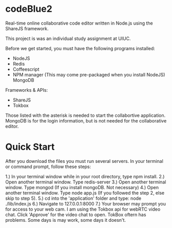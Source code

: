 codeBlue2
=========

Real-time online collaborative code editor written in Node.js using the ShareJS framework.


This project is was an individual study assignment at UIUC.

Before we get started, you must have the following programs installed:
* NodeJS
* Redis
* Coffeescript
* NPM manager (This may come pre-packaged when you install NodeJS)
MongoDB

Frameworks & APIs:
- ShareJS
- Tokbox

Those listed with the asterisk is needed to start the collabortive application. MongoDB is for
the login information, but is not needed for the collaborative editor.

Quick Start 
===============

After you download the files you must run several servers. In your terminal or command prompt, 
follow these steps:

1.) In your terminal window while in your root directory, type npm install.
2.) Open another terminal window. Type redis-server
3.) Open another terminal window. Type mongod (If you install mongoDB. Not necessary)
4.) Open another terminal window. Type node app.js (If you followed the step 2, else skip to
    step 5). 
5.) cd into the 'application' folder and type: node ./lib/index.js
6.) Navigate to 127.0.0.1:8000
7.) Your browser may prompt you for access to your web cam. I am using the Tokbox api for
webRTC video chat. Click 'Approve' for the video chat to open. TokBox oftern has problems.
Some days is may work, some days it doesn't.